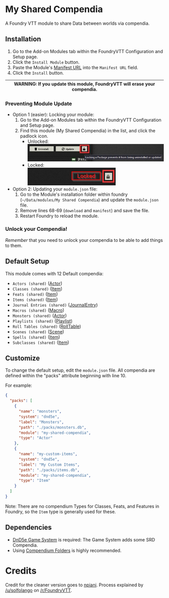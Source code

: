 # My Shared Compendia

A Foundry VTT module to share Data between worlds via compendia.

## Installation

1. Go to the Add-on Modules tab within the FoundryVTT Configuration and Setup page.
2. Click the `Install Module` button.
3. Paste the Module's [Manifest URL](https://github.com/stschoelzel/My-Shared-Compendia/releases/download/v1.2.0/module.json)
   into the `Manifest URL` field.
4. Click the `Install` button.

| WARNING: If you update this module, FoundryVTT will erase your compendia. |
| ------------------------------------------------------------------------- |

### Preventing Module Update

- Option 1 (easier): Locking your module:
  1. Go to the Add-on Modules tab within the FoundryVTT Configuration and Setup page.
  2. Find this module (My Shared Compendia) in the list, and click the padlock icon.
     - Unlocked:  
       ![unlocked-module](resources/images/unlocked-module.webp)
     - Locked:  
       ![locked-module](resources/images/locked-module.webp)
- Option 2: Updating your `module.json` file:
  1. Go to the Module's installation folder within foundry (`~/Data/modules/My Shared Compendia`) and update the `module.json` file.
  2. Remove lines 68-69 (`download` and `manifest`) and save the file.
  3. Restart Foundry to reload the module.

### Unlock your Compendia!

_Remember_ that you need to unlock your compendia to be able to add things to them.

## Default Setup

This module comes with 12 Default compendia:

- `Actors (shared)` ([Actor](https://foundryvtt.com/api/Actor.html))
- `Classes (shared)` ([Item](https://foundryvtt.com/api/Item.html))
- `Feats (shared)` ([Item](https://foundryvtt.com/api/Item.html))
- `Items (shared)` ([Item](https://foundryvtt.com/api/Item.html))
- `Journal Entries (shared)` ([JournalEntry](https://foundryvtt.com/api/JournalEntry.html))
- `Macros (shared)` ([Macro](https://foundryvtt.com/api/Macro.html))
- `Monsters (shared)` ([Actor](https://foundryvtt.com/api/Actor.html))
- `Playlists (shared)` ([Playlist](https://foundryvtt.com/api/Playlist.html))
- `Roll Tables (shared)` ([RollTable](https://foundryvtt.com/api/RollTable.html))
- `Scenes (shared)` ([Scene](https://foundryvtt.com/api/Scene.html))
- `Spells (shared)` ([Item](https://foundryvtt.com/api/Item.html))
- `Subclasses (shared)` ([Item](https://foundryvtt.com/api/Item.html))

## Customize

To change the default setup, edit the `module.json` file. All compendia are defined within the "packs" attribute beginning with line 10.

For example:

```json
{
  "packs": [
    {
      "name": "monsters",
      "system": "dnd5e",
      "label": "Monsters",
      "path": "./packs/monsters.db",
      "module": "my-shared-compendia",
      "type": "Actor"
    },
    {
      "name": "my-custom-items",
      "system": "dnd5e",
      "label": "My Custom Items",
      "path": "./packs/items.db",
      "module": "my-shared-compendia",
      "type": "Item"
    }
  ]
}
```

Note: There are no compendium Types for Classes, Feats, and Features in Foundry, so the `Item` type is generally used for these.

## Dependencies

- [DnD5e Game System](https://github.com/foundryvtt/dnd5e) is required: The Game System adds some SRD Compendia.
- Using [Compendium Folders](https://github.com/earlSt1/vtt-compendium-folders) is highly recommended.

# Credits

Credit for the cleaner version goes to [npiani](https://github.com/npiani).
Process explained by [/u/solfolango](https://www.reddit.com/u/solfolango) on [/r/FoundryVTT](https://www.reddit.com/r/FoundryVTT/comments/fvw3c7/how_to_create_a_tiny_module_for_shared_content/).
